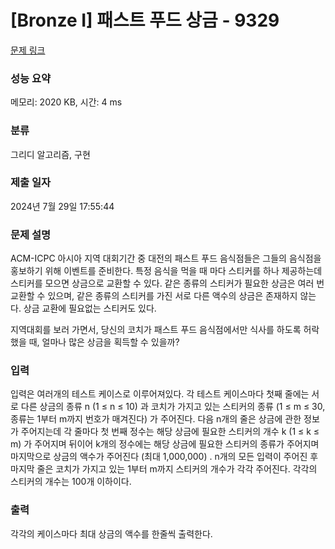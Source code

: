 # [Bronze I] 패스트 푸드 상금 - 9329 

[문제 링크](https://www.acmicpc.net/problem/9329) 

### 성능 요약

메모리: 2020 KB, 시간: 4 ms

### 분류

그리디 알고리즘, 구현

### 제출 일자

2024년 7월 29일 17:55:44

### 문제 설명

<p>ACM-ICPC 아시아 지역 대회기간 중 대전의 패스트 푸드 음식점들은 그들의 음식점을 홍보하기 위해 이벤트를 준비한다. 특정 음식을 먹을 때 마다 스티커를 하나 제공하는데 스티커를 모으면 상금으로 교환할 수 있다. 같은 종류의 스티커가 필요한 상금은 여러 번 교환할 수 있으며, 같은 종류의 스티커를 가진 서로 다른 액수의 상금은 존재하지 않는다. 상금 교환에 필요없는 스티커도 있다.</p>

<p>지역대회를 보러 가면서, 당신의 코치가 패스트 푸드 음식점에서만 식사를 하도록 허락했을 때, 얼마나 많은 상금을 획득할 수 있을까?</p>

### 입력 

 <p>입력은 여러개의 테스트 케이스로 이루어져있다. 각 테스트 케이스마다 첫째 줄에는 서로 다른 상금의 종류 n (1 ≤ n ≤ 10) 과 코치가 가지고 있는 스티커의 종류 (1 ≤ m ≤ 30, 종류는 1부터 m까지 번호가 매겨진다) 가 주어진다. 다음 n개의 줄은 상금에 관한 정보가 주어지는데 각 줄마다 첫 번째 정수는 해당 상금에 필요한 스티커의 개수 k (1 ≤ k ≤ m) 가 주어지며 뒤이어 k개의 정수에는 해당 상금에 필요한 스티커의 종류가 주어지며 마지막으로 상금의 액수가 주어진다 (최대 1,000,000) . n개의 모든 입력이 주어진 후 마지막 줄은 코치가 가지고 있는 1부터 m까지 스티커의 개수가 각각 주어진다. 각각의 스티커의 개수는 100개 이하이다.</p>

### 출력 

 <p>각각의 케이스마다 최대 상금의 액수를 한줄씩 출력한다.</p>

